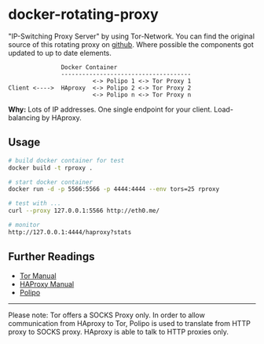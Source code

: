docker-rotating-proxy
=====================
"IP-Switching Proxy Server" by using Tor-Network.
You can find the original source of this rotating proxy on [github](https://github.com/mattes/rotating-proxy).
Where possible the components got updated to up to date elements.

```
               Docker Container
               -------------------------------------
                        <-> Polipo 1 <-> Tor Proxy 1
Client <---->  HAproxy  <-> Polipo 2 <-> Tor Proxy 2
                        <-> Polipo n <-> Tor Proxy n
```

__Why:__ Lots of IP addresses. One single endpoint for your client.
Load-balancing by HAproxy.

Usage
-----

```bash
# build docker container for test
docker build -t rproxy .

# start docker container
docker run -d -p 5566:5566 -p 4444:4444 --env tors=25 rproxy

# test with ...
curl --proxy 127.0.0.1:5566 http://eth0.me/

# monitor
http://127.0.0.1:4444/haproxy?stats
```


Further Readings
----------------

 * [Tor Manual](https://www.torproject.org/docs/tor-manual.html.en)
 * [HAProxy Manual](http://cbonte.github.io/haproxy-dconv/)
 * [Polipo](http://www.pps.univ-paris-diderot.fr/~jch/software/polipo/)

--------------

Please note: Tor offers a SOCKS Proxy only. In order to allow communication
from HAproxy to Tor, Polipo is used to translate from HTTP proxy to SOCKS proxy.
HAproxy is able to talk to HTTP proxies only.

